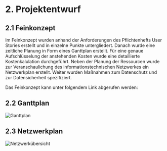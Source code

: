 # 2. Projektentwurf
## 2.1 Feinkonzept
Im Feinkonzept wurden anhand der Anforderungen des Pflichtenhefts User Stories erstellt und in einzelne Punkte untergliedert. Danach wurde eine zeitliche Planung in Form eines Ganttplan erstellt. Für eine genaue Aufschlüsselung der anstehenden Kosten wurde eine detaillierte Kostenkalulation durchgeführt.
Neben der Planung der Ressourcen wurde zur Veranschaulichung des informationstechnischen Netzwerkes ein Netzwerkplan erstellt. Weiter wurden Maßnahmen zum Datenschutz und zur Datensicherheit spezifiziert.</p>
Das Feinkonzept kann unter folgendem Link abgerufen werden:

## 2.2 Ganttplan
![Ganttplan](https://user-images.githubusercontent.com/72852065/212835741-f619ad39-77f2-4544-9386-869ff5b53da4.PNG)

## 2.3 Netzwerkplan
![Netzwerkübersicht](https://user-images.githubusercontent.com/72852065/212836390-8697becc-6998-4cec-8ed3-4f373caff63a.png)
